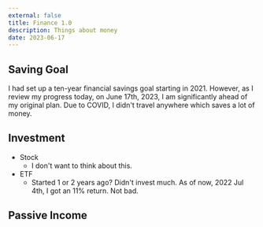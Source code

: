 ```yaml
---
external: false
title: Finance 1.0
description: Things about money
date: 2023-06-17
---
```

## Saving Goal
I had set up a ten-year financial savings goal starting in 2021. However, as I review my progress today, on June 17th, 2023, I am significantly ahead of my original plan. Due to COVID, I didn't travel anywhere which saves a lot of money.

## Investment
- Stock
	- I don't want to think about this.
- ETF
	- Started 1 or 2 years ago? Didn't invest much. As of now, 2022 Jul 4th, I got an 11% return. Not bad.

## Passive Income
